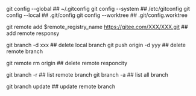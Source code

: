 git config --global   ## ~/.gitconfig
git config --system   ## /etc/gitconfig
git config --local    ## .git/config
git config --worktree ## .git/config.worktree

git remote add $remote_registry_name https://gitee.com/XXX/XXX.git ## add remote responsy

git branch -d xxx      ## delete local branch
git push origin -d yyy ## delete remote branch

git remote rm origin   ## delete remote responcity

git branch -r          ## list remote branch
git branch -a          ## list all branch

git branch update      ## update remote branch
